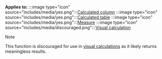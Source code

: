 **Applies to:** :::image type="icon" source="includes/media/yes.png":::[Calculated column](/power-bi/transform-model/desktop-calculations-options#calculated-column-dax) :::image type="icon" source="includes/media/yes.png":::[Calculated table](/power-bi/transform-model/desktop-calculations-options#calculated-table) :::image type="icon" source="includes/media/yes.png":::[Measure](/power-bi/transform-model/desktop-calculations-options#measures) :::image type="icon" source="includes/media/discouraged.png":::[Visual calculation](/power-bi/transform-model/desktop-calculations-options#visual-calculation)

> [!NOTE]
> This function is discouraged for use in [visual calculations](/power-bi/transform-model/desktop-visual-calculations-overview) as it likely returns meaningless results.